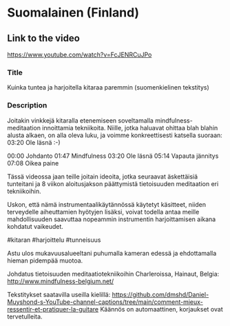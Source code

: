 # Suomalainen  (Finland)

## Link to the video
https://www.youtube.com/watch?v=FcJENRCuJPo

### Title
Kuinka tuntea ja harjoitella kitaraa paremmin (suomenkielinen tekstitys)

### Description
Joitakin vinkkejä kitaralla etenemiseen soveltamalla mindfulness-meditaation innoittamia tekniikoita. Niille, jotka haluavat ohittaa blah blahin alusta alkaen, on alla oleva luku, ja voimme konkreettisesti katsella suoraan: 03:20 Ole läsnä :-)

00:00 Johdanto
01:47 Mindfulness
03:20 Ole läsnä
05:14 Vapauta jännitys
07:08 Oikea paine

Tässä videossa jaan teille joitain ideoita, jotka seuraavat äskettäisiä tunteitani ja 8 viikon aloitusjakson päättymistä tietoisuuden meditaation eri tekniikoihin.

Uskon, että nämä instrumentaalikäytännössä käytetyt käsitteet, niiden terveydelle aiheuttamien hyötyjen lisäksi, voivat todella antaa meille mahdollisuuden saavuttaa nopeammin instrumentin harjoittamisen aikana kohdatut vaikeudet.

 #kitaran #harjoittelu #tunneisuus

Astu ulos mukavuusalueeltani puhumalla kameran edessä ja ehdottamalla hieman pidempää muotoa.

Johdatus tietoisuuden meditaatiotekniikoihin Charleroissa, Hainaut, Belgia: http://www.mindfulness-belgium.net/

Tekstitykset saatavilla useilla kielillä: https://github.com/dmshd/Daniel-Muyshond-s-YouTube-channel-captions/tree/main/comment-mieux-ressentir-et-pratiquer-la-guitare
Käännös on automaattinen, korjaukset ovat tervetulleita.
